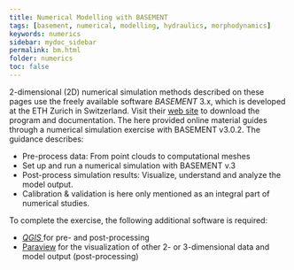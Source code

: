 ```yaml
---
title: Numerical Modelling with BASEMENT
tags: [basement, numerical, modelling, hydraulics, morphodynamics]
keywords: numerics
sidebar: mydoc_sidebar
permalink: bm.html
folder: numerics
toc: false
---
```


2-dimensional (2D) numerical simulation methods described on these pages use the freely available software *BASEMENT* 3.x, which is developed at the ETH Zurich in Switzerland. Visit their [web site](https://basement.ethz.ch/) to download the program and documentation. The here provided online material guides through a numerical simulation exercise with BASEMENT v3.0.2. The guidance describes:

- Pre-process data: From point clouds to computational meshes
- Set up and run a numerical simulation with BASEMENT v.3
- Post-process simulation results: Visualize, understand and analyze the model output.
- Calibration & validation is here only mentioned as an integral part of numerical studies.

To complete the exercise, the following additional software is required:

- [*QGIS* ](https://www.qgis.org/en/site/forusers/download.html) for pre- and post-processing
- [Paraview](https://www.paraview.org/) for the visualization of other 2- or 3-dimensional data and model output (post-processing)
